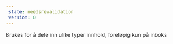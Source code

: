 ```yaml
---
 state: needsrevalidation
 version: 0
---
```

Brukes for å dele inn ulike typer innhold, foreløpig kun på inboks
